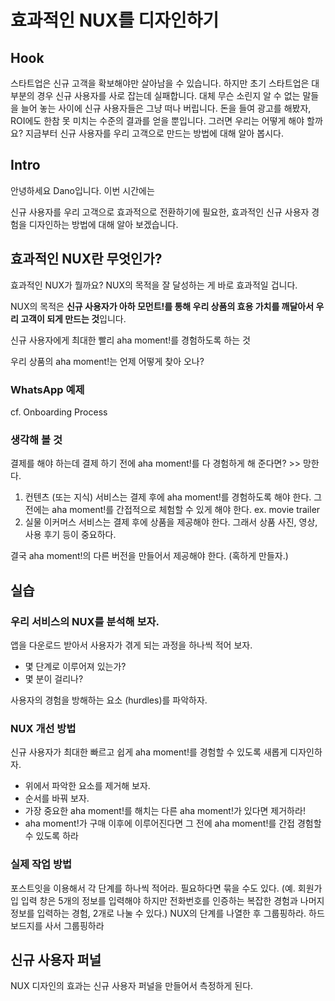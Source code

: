 # 효과적인 NUX를 디자인하기


## Hook
스타트업은 신규 고객을 확보해야만 살아남을 수 있습니다. 하지만 초기 스타트업은 대부분의 경우 신규 사용자를 사로 잡는데 실패합니다. 대체 무슨 소린지 알 수 없는 말들을 늘어 놓는 사이에 신규 사용자들은 그냥 떠나 버립니다. 돈을 들여 광고를 해봤자, ROI에도 한참 못 미치는 수준의 결과를 얻을 뿐입니다. 그러면 우리는 어떻게 해야 할까요? 지금부터 신규 사용자를 우리 고객으로 만드는 방법에 대해 알아 봅시다.

## Intro
안녕하세요 Dano입니다. 이번 시간에는 

신규 사용자를 우리 고객으로 효과적으로 전환하기에 필요한, 효과적인 신규 사용자 경험을 디자인하는 방법에 대해 알아 보겠습니다.

## 효과적인 NUX란 무엇인가?
효과적인 NUX가 뭘까요? NUX의 목적을 잘 달성하는 게 바로 효과적일 겁니다.

NUX의 목적은 **신규 사용자가 아하 모먼트!를 통해 우리 상품의 효용 가치를 깨달아서 우리 고객이 되게 만드는 것**입니다.

신규 사용자에게 최대한 빨리 aha moment!를 경험하도록 하는 것

우리 상품의 aha moment!는 언제 어떻게 찾아 오나?

### WhatsApp 예제



cf. Onboarding Process

### 생각해 볼 것
결제를 해야 하는데 결제 하기 전에 aha moment!를 다 경험하게 해 준다면? >> 망한다.

1. 컨텐츠 (또는 지식) 서비스는 결제 후에 aha moment!를 경험하도록 해야 한다. 그 전에는 aha moment!를 간접적으로 체험할 수 있게 해야 한다. ex. movie trailer
2. 실물 이커머스 서비스는 결제 후에 상품을 제공해야 한다. 그래서 상품 사진, 영상, 사용 후기 등이 중요하다.

결국 aha moment!의 다른 버전을 만들어서 제공해야 한다. (혹하게 만들자.)


## 실습
### 우리 서비스의 NUX를 분석해 보자.
앱을 다운로드 받아서 사용자가 겪게 되는 과정을 하나씩 적어 보자.

- 몇 단계로 이루어져 있는가?
- 몇 분이 걸리나?

사용자의 경험을 방해하는 요소 (hurdles)를 파악하자.

### NUX 개선 방법
신규 사용자가 최대한 빠르고 쉽게 aha moment!를 경험할 수 있도록 새롭게 디자인하자.

- 위에서 파악한 요소를 제거해 보자.
- 순서를 바꿔 보자.
- 가장 중요한 aha moment!를 해치는 다른 aha moment!가 있다면 제거하라!
- aha moment!가 구매 이후에 이루어진다면 그 전에 aha moment!를 간접 경험할 수 있도록 하라


### 실제 작업 방법
포스트잇을 이용해서 각 단계를 하나씩 적어라. 필요하다면 묶을 수도 있다. (예. 회원가입 입력 창은 5개의 정보를 입력해야 하지만 전화번호를 인증하는 복잡한 경험과 나머지 정보를 입력하는 경험, 2개로 나눌 수 있다.)
NUX의 단계를 나열한 후 그룹핑하라.
하드 보드지를 사서 그룹핑하라

## 신규 사용자 퍼널
NUX 디자인의 효과는 신규 사용자 퍼널을 만들어서 측정하게 된다.

